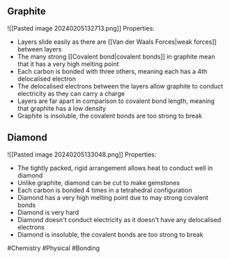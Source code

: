 ## Graphite
![[Pasted image 20240205132713.png]]
Properties:
- Layers slide easily as there are [[Van der Waals Forces|weak forces]] between layers
- The many strong [[Covalent bond|covalent bonds]] in graphite mean that it has a very high melting point
- Each carbon is bonded with three others, meaning each has a 4th delocalised electron
- The delocalised electrons between the layers allow graphite to conduct electricity as they can carry a charge
- Layers are far apart in comparison to covalent bond length, meaning that graphite has a low density
- Graphite is insoluble, the covalent bonds are too strong to break
## Diamond
![[Pasted image 20240205133048.png]]
Properties:
- The tightly packed, rigid arrangement allows heat to conduct well in diamond
- Unlike graphite, diamond can be cut to make gemstones
- Each carbon is bonded 4 times in a tetrahedral configuration
- Diamond has a very high melting point due to may strong covalent bonds
- Diamond is very hard
- Diamond doesn't conduct electricity as it doesn't have any delocalised electrons
- Diamond is insoluble, the covalent bonds are too strong to break

#Chemistry #Physical #Bonding 